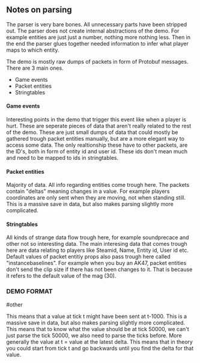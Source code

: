## Notes on parsing


The parser is very bare bones. All unnecessary parts have been stripped out. 
The parser does not create internal abstractions of the demo. For example entities 
are just just a number, nothing more nothing less. Then in the end the parser glues together needed information to infer what player maps to which entity. 



The demo is mostly raw dumps of packets in form of Protobuf messages. There are 3 main ones.

- Game events
- Packet entities
- Stringtables

#### Game events
Interesting points in the demo that trigger this event like when a player is hurt. These are seperate pieces of data that aren't really related to the rest of the demo. These are just 
small dumps of data that could mostly be gathered trough packet entities manually, but are a more elegant way to access some data. The only realtionship these have to other packets, are the ID's, both in form of entity id and user id. These ids don't mean much and need to be mapped to ids in stringtables.

#### Packet entities
Majority of data. All info regarding entities come trough here. The packets contain "deltas" meaning changes in a value. For example players coordinates are only sent when they are moving, not when standing still. This is a massive save in data, but also makes parsing slightly more complicated.


#### Stringtables
All kinds of strange data flow trough here, for example soundprecace and other not so interesting data. The main interesing data that comes trough here are data relating to players like Steamid, Name, Entity id, User id etc.
Default values of packet entitiy props also pass trough here called "instancebaselines". For example when you buy an AK47, packet entities don't send the clip size if there has not been changes to it. That is because it refers to the default value of the mag (30).


### DEMO FORMAT








#other

This means that a value at tick t might have been sent at t-1000. This is a massive save in data, but also makes parsing slightly more complicated. This means that to know what the value should be at tick 50000, we can't just parse the tick 50000, we also need to parse the ticks before. More generally the value at t = value at the latest delta. This means that in theory you could start from tick t and go backwards until you find the delta for that value. 
